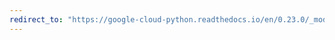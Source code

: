 ```yaml
---
redirect_to: "https://google-cloud-python.readthedocs.io/en/0.23.0/_modules/google/cloud/pubsub/message.html"
---
```

